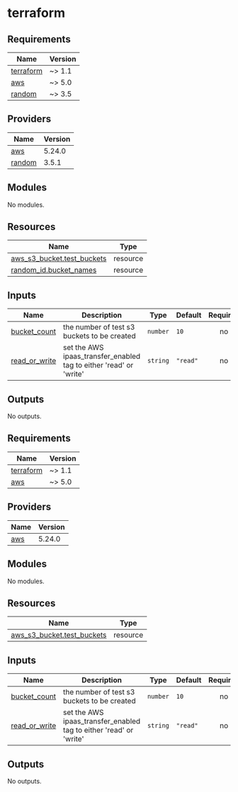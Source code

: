# terraform

<!-- BEGINNING OF PRE-COMMIT-TERRAFORM DOCS HOOK -->
## Requirements

| Name | Version |
|------|---------|
| <a name="requirement_terraform"></a> [terraform](#requirement\_terraform) | ~> 1.1 |
| <a name="requirement_aws"></a> [aws](#requirement\_aws) | ~> 5.0 |
| <a name="requirement_random"></a> [random](#requirement\_random) | ~> 3.5 |

## Providers

| Name | Version |
|------|---------|
| <a name="provider_aws"></a> [aws](#provider\_aws) | 5.24.0 |
| <a name="provider_random"></a> [random](#provider\_random) | 3.5.1 |

## Modules

No modules.

## Resources

| Name | Type |
|------|------|
| [aws_s3_bucket.test_buckets](https://registry.terraform.io/providers/hashicorp/aws/latest/docs/resources/s3_bucket) | resource |
| [random_id.bucket_names](https://registry.terraform.io/providers/hashicorp/random/latest/docs/resources/id) | resource |

## Inputs

| Name | Description | Type | Default | Required |
|------|-------------|------|---------|:--------:|
| <a name="input_bucket_count"></a> [bucket\_count](#input\_bucket\_count) | the number of test s3 buckets to be created | `number` | `10` | no |
| <a name="input_read_or_write"></a> [read\_or\_write](#input\_read\_or\_write) | set the AWS ipaas\_transfer\_enabled tag to either 'read' or 'write' | `string` | `"read"` | no |

## Outputs

No outputs.
<!-- END OF PRE-COMMIT-TERRAFORM DOCS HOOK -->

<!-- BEGIN_TF_DOCS -->
## Requirements

| Name | Version |
|------|---------|
| <a name="requirement_terraform"></a> [terraform](#requirement\_terraform) | ~> 1.1 |
| <a name="requirement_aws"></a> [aws](#requirement\_aws) | ~> 5.0 |

## Providers

| Name | Version |
|------|---------|
| <a name="provider_aws"></a> [aws](#provider\_aws) | 5.24.0 |

## Modules

No modules.

## Resources

| Name | Type |
|------|------|
| [aws_s3_bucket.test_buckets](https://registry.terraform.io/providers/hashicorp/aws/latest/docs/resources/s3_bucket) | resource |

## Inputs

| Name | Description | Type | Default | Required |
|------|-------------|------|---------|:--------:|
| <a name="input_bucket_count"></a> [bucket\_count](#input\_bucket\_count) | the number of test s3 buckets to be created | `number` | `10` | no |
| <a name="input_read_or_write"></a> [read\_or\_write](#input\_read\_or\_write) | set the AWS ipaas\_transfer\_enabled tag to either 'read' or 'write' | `string` | `"read"` | no |

## Outputs

No outputs.
<!-- END_TF_DOCS -->

